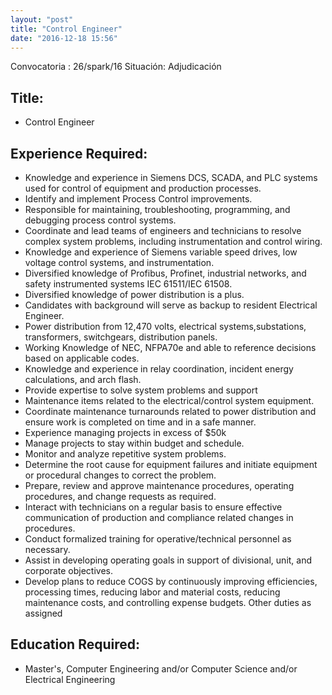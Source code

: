 ```yaml
---
layout: "post"
title: "Control Engineer"
date: "2016-12-18 15:56"
---
```

Convocatoria : 26/spark/16 Situación: Adjudicación 

## Title:		

- Control Engineer

## Experience Required:


- Knowledge and experience in  Siemens DCS, SCADA, and PLC systems used for control of equipment and production processes.
- Identify and implement Process Control improvements.
- Responsible for maintaining, troubleshooting, programming, and debugging process control systems.
- Coordinate and lead teams of engineers and technicians to resolve complex system problems, including instrumentation and control wiring.
- Knowledge and experience of Siemens variable speed drives, low voltage control systems, and instrumentation.
- Diversified knowledge of Profibus, Profinet, industrial networks, and safety instrumented systems IEC 61511/IEC 61508.
- Diversified knowledge of power distribution is a plus.
- Candidates with background will serve as backup to resident Electrical Engineer.
- Power distribution from 12,470 volts, electrical systems,substations, transformers, switchgears, distribution panels.
- Working Knowledge of NEC, NFPA70e and able to reference decisions based on applicable codes.
- Knowledge and experience in relay coordination, incident energy calculations, and arch flash.
- Provide expertise to solve system problems and support
- Maintenance items related to the electrical/control system equipment.
- Coordinate maintenance turnarounds related to power distribution and ensure work is completed on time and in a safe manner.
- Experience managing projects in excess of $50k
- Manage projects to stay within budget and schedule.
- Monitor and analyze repetitive system problems.
- Determine the root cause for equipment failures and initiate equipment or procedural changes to correct the problem.
- Prepare, review and approve maintenance procedures, operating procedures, and change requests as required.
- Interact with technicians on a regular basis to ensure effective communication of production and compliance related changes in procedures.
- Conduct formalized training for operative/technical personnel as necessary.
- Assist in developing operating goals in support of divisional, unit, and corporate objectives.
- Develop plans to reduce COGS by continuously improving efficiencies, processing times, reducing labor and material costs, reducing maintenance costs, and controlling expense budgets.
Other duties as assigned

## Education Required:

- Master's, Computer Engineering and/or Computer Science and/or Electrical Engineering
